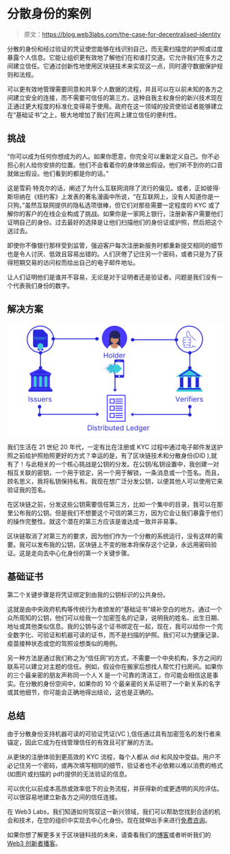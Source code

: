 # 分散身份的案例

> 原文：<https://blog.web3labs.com/the-case-for-decentralised-identity>

分散的身份和经过验证的凭证使您能够在线识别自己，而无需扫描您的护照或过度暴露个人信息。它能让组织更有效地了解他们在和谁打交道。它允许我们在多方之间建立信任。它通过创新性地使用区块链技术来实现这一点，同时遵守数据保护规则和法规。

可以更有效地管理需要同意和共享个人数据的流程，并且可以在以前未知的各方之间建立安全的连接，而不需要可信任的第三方。这种自我主权身份的新兴技术现在正通过更大程度的标准化变得易于使用。政府在这一领域的投资使验证者能够建立在“基础证书”之上，极大地增加了我们在网上建立信任的便利性。

## 挑战

“你可以成为任何你想成为的人。如果你愿意，你完全可以重新定义自己。你不必担心别人给你安排的位置。他们不会看着你的身体做出假设。他们听不到你的口音就做出假设。他们看到的都是你的话。”

这是雪莉·特克尔的话，阐述了为什么互联网消除了流行的偏见。或者，正如彼得·斯坦纳在《纽约客》上发表的著名漫画中所说，“在互联网上，没有人知道你是一只狗。”虽然互联网提供的隐私选项很棒，但它们对那些需要一定程度的 KYC 或了解你的客户的在线企业构成了挑战。如果你是一家网上银行，注册新客户需要他们证明自己的身份。过去最好的选择是让他们扫描他们的身份证或护照，然后把这个送过去。

即使你不像银行那样受到监管，强迫客户每次注册新服务时都重新提交相同的细节也是令人讨厌、低效且容易出错的。人们厌倦了记住另一个密码，或者只是为了获得短期交易的访问权而给出自己的电子邮件地址。

让人们证明他们是谁并不容易，无论是对于证明者还是验证者。问题是我们没有一个代表我们身份的数字。

## 解决方案

![Decentralised Identity](img/0cd40f2931c12e5082acc544a5837a65.png)

我们生活在 21 世纪 20 年代，一定有比在注册或 KYC 过程中通过电子邮件发送护照之前给护照拍照更好的方式？幸运的是，有了区块链技术和分散身份(DID ),就有了！与此相关的一个核心挑战是公钥的分发。在公钥/私钥设置中，我创建一对相互关联的密钥，一个用于锁定，另一个用于解锁，一条消息或一个签名。而且，顾名思义，我将私钥保持私有。我现在想广泛分发公钥，以便其他人可以使用它来验证我的签名。

在区块链之前，分发这些公钥需要信任第三方，比如一个集中的目录，我可以在那里公布我的公钥。但是我们不想要这个可信的第三方，因为它会让我们暴露于他们的操作完整性。就这个潜在的第三方应该是谁达成一致并非易事。

区块链取消了对第三方的要求，因为他们作为一个分散的系统运行，没有这样的需要。我可以发布我的公钥，区块链上不变的账本将保存这个记录，永远用密码验证。这是走向去中心化身份的第一个关键步骤。

## 基础证书

第二个关键步骤是将凭证绑定到由我的公钥标识的公共身份。

这就是由中央政府机构等传统行为者颁发的“基础证书”填补空白的地方。通过一个众所周知的公钥，他们可以给我一个加密签名的记录，说明我的姓名、出生日期、地址或其他类似信息。我的公钥与这个证书绑定在一起，现在，我可以给你一个完全数字化、可验证和机器可读的证书，而不是扫描的护照。我们可以为健康记录、疫苗接种状态或您的驾照设想类似的用例。

另一种方法是通过我们称之为“信任网”的方式，不需要一个中央机构，多方之间的联系可以建立对主题的信任。例如，假设你在搬家后想找人帮忙打扫房间。如果你的三个最亲密的朋友声称同一个人 X 是一个可靠的清洁工，你可能会相信这是事实。在分散的身份空间中，如果你的 10 个最亲密的关系证明了一个新关系的名字或其他细节，你可能会正确地得出结论，这也是正确的。

## 总结

由于分散身份支持机器可读的可验证凭证(VC ),信任通过具有加密签名的发行者来锚定，因此它成为在线管理信任的有效且可扩展的方法。

从更快的注册体验到更高效的 KYC 流程，每个人都从 did 和风投中受益。用户不必记住另一个密码，或再次填写相同的细节，验证者也不必依赖以难以消费的格式(如图片或扫描的 pdf)提供的无法验证的信息。

可以优化以前成本高昂或效率低下的业务流程，并获得新的或更透明的风险评估。可以很容易地建立新各方之间的信任连接。

在 Web3 Labs，我们知道如何驾驭这一新兴领域，我们可以帮助您找到合适的机会和技术，在您的组织中实现去中心化身份。现在就伸出手来进行[免费咨询](https://www.web3labs.com/discovery)。

如果你想了解更多关于区块链科技的未来，请查看我们的[博客](https://blog.web3labs.com/)或者听听我们的 [Web3 创新者播客](https://podcast.web3labs.com/)。